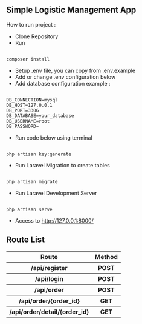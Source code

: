 ## Simple Logistic Management App

How to run project : 

- Clone Repository
- Run
<pre><code>
composer install
</code></pre>
- Setup .env file, you can copy from .env.example
- Add or change .env configuration  below
- Add database configuration example : 
<pre><code>
DB_CONNECTION=mysql
DB_HOST=127.0.0.1
DB_PORT=3306
DB_DATABASE=your_database
DB_USERNAME=root
DB_PASSWORD=
</code></pre>
- Run code below using terminal
<pre><code>
php artisan key:generate
</code></pre>
- Run Laravel Migration to create tables
<pre><code>
php artisan migrate
</code></pre>
- Run Laravel Development Server
<pre><code>
php artisan serve
</code></pre>
- Access to http://127.0.0.1:8000/

## Route List
<table>
    <tr>
        <th>Route</td>
        <th>Method</td>
    </tr>
    <tr>
        <th>/api/register</td>
        <th>POST</td>
    </tr>
    <tr>
        <th>/api/login</td>
        <th>POST</td>
    </tr>
    <tr>
        <th>/api/order</td>
        <th>POST</td>
    </tr>
    <tr>
        <th>/api/order/{order_id}</td>
        <th>GET</td>
    </tr>
    <tr>
        <th>/api/order/detail/{order_id}</td>
        <th>GET</td>
    </tr>
</table>
